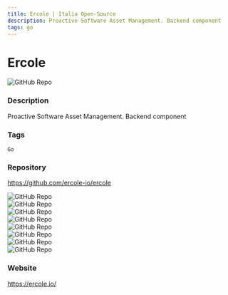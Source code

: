 ```yaml
---
title: Ercole | Italia Open-Source
description: Proactive Software Asset Management. Backend component
tags: go
---
```

        

# Ercole

![GitHub Repo](https://img.shields.io/static/v1?label=category&message=opensource&color=green)

### Description

Proactive Software Asset Management. Backend component

### Tags

`Go`

### Repository

https://github.com/ercole-io/ercole

![GitHub Repo](https://img.shields.io/github/stars/ercole-io/ercole?style=social)<br />![GitHub Repo](https://img.shields.io/github/forks/ercole-io/ercole?style=social)<br />![GitHub Repo](https://img.shields.io/github/v/tag/ercole-io/ercole?style=social)<br />![GitHub Repo](https://img.shields.io/github/contributors/ercole-io/ercole)<br />![GitHub Repo](https://img.shields.io/github/issues-pr/ercole-io/ercole)<br />![GitHub Repo](https://img.shields.io/github/issues/ercole-io/ercole)<br />![GitHub Repo](https://img.shields.io/github/license/ercole-io/ercole)<br />![GitHub Repo](https://img.shields.io/github/last-commit/ercole-io/ercole)<br />

### Website

https://ercole.io/